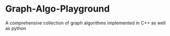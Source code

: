 # Graph-Algo-Playground
 A comprehensive collection of graph algorithms implemented in C++ as well as python
